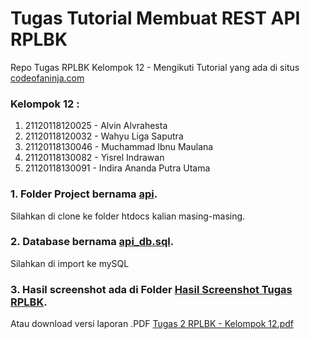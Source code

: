 # Tugas Tutorial Membuat REST API RPLBK
Repo Tugas RPLBK Kelompok 12 - Mengikuti Tutorial yang ada di situs [codeofaninja.com](https://codeofaninja.com/2017/02/create-simple-rest-api-in-php.html)

### Kelompok 12 :
1.	21120118120025 - Alvin Alvrahesta	
2.	21120118120032 - Wahyu Liga Saputra
3.	21120118130046 - Muchammad Ibnu Maulana
4.	21120118130082 - Yisrel Indrawan	
5.	21120118130091 - Indira Ananda Putra Utama 

### 1. Folder Project bernama [api](/api).

Silahkan di clone ke folder htdocs kalian masing-masing.

### 2. Database bernama [api_db.sql](/api_db.sql).

Silahkan di import ke mySQL

### 3. Hasil screenshot ada di Folder [Hasil Screenshot Tugas RPLBK](https://github.com/alvin-alvrahesta/TugasTutorialApiRplbk/tree/main/Screenshot%20Hasil%20Tugas%20RPLBK).

Atau download versi laporan .PDF [Tugas 2 RPLBK - Kelompok 12.pdf](/Tugas%202%20RPLBK%20-%20Kelompok%2012.pdf)
